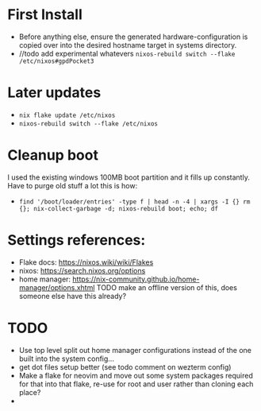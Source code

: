 # First Install

- Before anything else, ensure the generated hardware-configuration is copied over into the desired hostname target in systems directory.
- //todo add experimental whatevers `nixos-rebuild switch --flake /etc/nixos#gpdPocket3`

# Later updates

- `nix flake update /etc/nixos`
- `nixos-rebuild switch --flake /etc/nixos`

# Cleanup boot

I used the existing windows 100MB boot partition and it fills up constantly. Have to purge old stuff a lot this is how:

- `find '/boot/loader/entries' -type f | head -n -4 | xargs -I {} rm {}; nix-collect-garbage -d; nixos-rebuild boot; echo; df`

# Settings references:

- Flake docs: https://nixos.wiki/wiki/Flakes
- nixos: https://search.nixos.org/options
- home manager: https://nix-community.github.io/home-manager/options.xhtml
  TODO make an offline version of this, does someone else have this already?


# TODO
- Use top level split out home manager configurations instead of the one built into the system config...
- get dot files setup better (see todo comment on wezterm config)
- Make a flake for neovim and move out some system packages required for that into that flake, re-use for root and user rather than cloning each place?
- 
